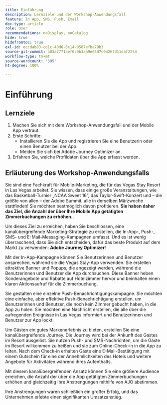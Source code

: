 ```yaml
---
title: Einführung
description: Lernziele und der Workshop-Anwendungsfall
feature: In App, SMS, Push, Email
doc-type: article
role: User
recommendations: noDisplay, noCatalog
hide: true
hidefromtoc: true
exl-id: eccdab83-cd1c-40d6-8c14-0587efba79b3
source-git-commit: a03a7771aef6c9b3aa9e65d7c04267d11daf2254
workflow-type: tm+mt
source-wordcount: '395'
ht-degree: 100%

---
```


# Einführung

## Lernziele

1. Machen Sie sich mit dem Workshop-Anwendungsfall und der Mobile App vertraut.
2. Erste Schritte:
   * Installieren Sie die App und registrieren Sie eine Benutzerin oder einen Benutzer bei der App.
   * Melden Sie sich bei Adobe Journey Optimizer an.
3. Erfahren Sie, welche Profildaten über die App erfasst werden.

## Erläuterung des Workshop-Anwendungsfalls

Sie sind eine Fachkraft für Mobile-Marketing, die für das Vegas Stay Resort in Las Vegas arbeitet. Sie wissen, dass einige große Veranstaltungen, wie das Basketball-Turnier „NCAA Sweet 16“, das Taylor-Swift-Konzert und – die größte von allen – der Adobe Summit, alle in derselben Märzwoche stattfinden! Sie möchten bestmöglich davon profitieren. **Sie haben daher das Ziel, die Anzahl der über Ihre Mobile App getätigten Zimmerbuchungen zu erhöhen.**.

Um dieses Ziel zu erreichen, haben Sie beschlossen, eine kanalübergreifende Marketing-Strategie zu erstellen, die In-App-, Push-, SMS- und E-Mail-Messaging-Kampagnen umfasst.  Und es ist wenig überraschend, dass Sie sich entscheiden, dafür das beste Produkt auf dem Markt zu verwenden: **Adobe Journey Optimizer**!

Mit der In-App-Kampagne können Sie Benutzerinnen und Benutzer ansprechen, während sie die Vegas Stay-App verwenden. Sie erstellen attraktive Banner und Popups, die angezeigt werden, während die Benutzerinnen und Benutzer die App durchsuchen. Diese Banner heben Sonderangebote und Rabatte auf Hotelzimmer hervor und beinhalten einen klaren Aktionsaufruf für die Zimmerbuchung.

Sie gestalten eine einzelne Push-Benachrichtigungskampagne. Sie möchten eine einfache, aber effektive Push-Benachrichtigung erstellen, um Benutzerinnen und Benutzer, die noch kein Zimmer gebucht haben, in die App zu holen. Sie möchten eine Nachricht erstellen, die alle über die aufregenden Ereignisse in Las Vegas informiert und Benutzerinnen und Benutzer zur App lockt.

Um Gästen ein gutes Markenerlebnis zu bieten, erstellen Sie eine kanalübergreifende Journey. Die Journey wird bei der Ankunft des Gastes im Resort ausgelöst. Sie nutzen Push- und SMS-Nachrichten, um die Gäste im Resort willkommen zu heißen und sie zum Online-Check-in in die App zu leiten. Nach dem Check-in erhalten Gäste eine E-Mail-Bestätigung mit einem Gutschein für eine der Annehmlichkeiten des Hotels und weitere Angebote für Aktivitäten während ihres Aufenthalts.

Mit diesem kanalübergreifenden Ansatz können Sie eine größere Audience erreichen, die Anzahl der über die App getätigten Zimmerbuchungen erhöhen und gleichzeitig Ihre Anstrengungen mithilfe von AJO abstimmen.

Ihre Anstrengungen waren schließlich ein großer Erfolg, und das Unternehmen erlebte einen signifikanten Umsatzanstieg.
